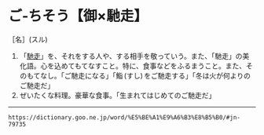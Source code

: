 # ご‐ちそう【御×馳走】

［名］(スル)

1. 「[馳走](https://dictionary.goo.ne.jp/word/%E9%A6%B3%E8%B5%B0/#jn-141808)」を、それをする人や、する相手を敬っていう。また、「馳走」の美化語。心を込めてもてなすこと。特に、食事などをふるまうこと。また、そのもてなし。「ご馳走になる」「鮨 (すし) をご馳走する」「冬は火が何よりのご馳走だ」
2. ぜいたくな料理。豪華な食事。「生まれてはじめてのご馳走だ」

---
`https://dictionary.goo.ne.jp/word/%E5%BE%A1%E9%A6%B3%E8%B5%B0/#jn-79735`